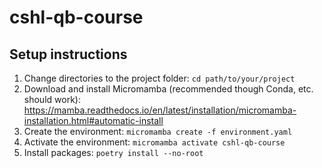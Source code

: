 # cshl-qb-course

## Setup instructions

1. Change directories to the project folder: `cd path/to/your/project`
2. Download and install Micromamba (recommended though Conda, etc. should work):
   https://mamba.readthedocs.io/en/latest/installation/micromamba-installation.html#automatic-install
3. Create the environment: `micromamba create -f environment.yaml`
4. Activate the environment: `micromamba activate cshl-qb-course`
5. Install packages: `poetry install --no-root`